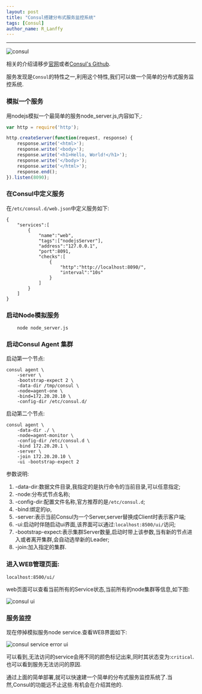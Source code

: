 ```yaml
---
layout: post
title: "Consul搭建分布式服务监控系统"
tags: [Consul]
author_name: R_Lanffy
---
```

---

![consul](http://7xjh09.com1.z0.glb.clouddn.com/github_blog_consul.jpg?imageMogr2/thumbnail/!80p)

相关的介绍请移步[官网](https://www.consul.io/)或者[Consul's Github](https://github.com/hashicorp/consul).

服务发现是``Consul``的特性之一,利用这个特性,我们可以做一个简单的分布式服务监控系统.

### 模拟一个服务

用nodejs模拟一个最简单的服务node_server.js,内容如下,:

```js
var http = require('http');

http.createServer(function(request, response) {
    response.write('<html>');
    response.write('<body>');
    response.write('<h1>Hello, World!</h1>');
    response.write('</body>');
    response.write('</html>');
    response.end();
}).listen(8090);
```

### 在Consul中定义服务

在``/etc/consul.d/web.json``中定义服务如下:

```josn
{
    "services":[
        {
            "name":"web",
            "tags":["nodejsServer"],
            "address":"127.0.0.1",
            "port":8091,
            "checks":[
                {
                    "http":"http://localhost:8090/",
                    "interval":"10s"
                }
            ]
        }
    ]
}
```

### 启动Node模拟服务

        node node_server.js

### 启动Consul Agent 集群

启动第一个节点:

    consul agent \
        -server \
        -bootstrap-expect 2 \
        -data-dir /tmp/consul \
        -node=agent-one \
        -bind=172.20.20.10 \
        -config-dir /etc/consul.d/

启动第二个节点:

    consul agent \
        -data-dir ./ \
        -node=agent-monitor \
        -config-dir /etc/consul.d \
        -bind 172.20.20.1 \
        -server \
        -join 172.20.20.10 \
        -ui -bootstrap-expect 2
        

参数说明:

1. -data-dir:数据文件目录,我指定的是执行命令的当前目录,可以任意指定;
2. -node:分布式节点名称;
3. -config-dir:配置文件名称,官方推荐的是``/etc/consul.d``;
4. -bind:绑定的ip,
5. -server:表示当前Consul为一个Server,server替换成Client时表示客户端;
6. -ui:启动时伴随启动ui界面,该界面可以通过:``localhost:8500/ui/``访问;
7. -bootstrap-expect:表示集群Server数量,启动时带上该参数,当有新的节点进入或者离开集群,会自动选举新的Leader;
8. -join:加入指定的集群.

### 进入WEB管理页面:

``localhost:8500/ui/``

web页面可以查看当前所有的Service状态,当前所有的node集群等信息,如下图:


![consul ui](http://7xjh09.com1.z0.glb.clouddn.com/github_blog_service.png?imageMogr2/thumbnail/!50p)


### 服务监控

现在停掉模拟服务node service.查看WEB界面如下:


![consul service error ui](http://7xjh09.com1.z0.glb.clouddn.com/github_blog_service_error.png?imageMogr2/thumbnail/!50p)


可以看到,无法访问的service会用不同的颜色标记出来,同时其状态变为:``critical``.也可以看到服务无法访问的原因.

通过上面的简单部署,就可以快速建一个简单的分布式服务监控系统了.当然,Consul的功能远不止这些.有机会在介绍其他的.





